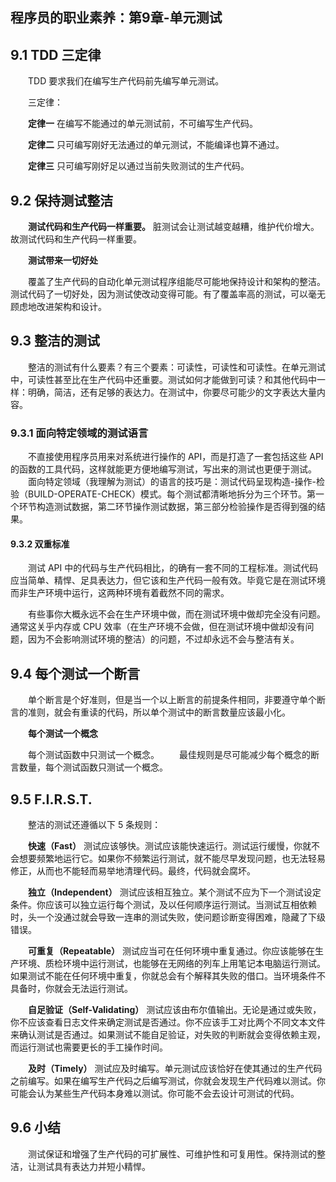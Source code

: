 ## 程序员的职业素养：第9章-单元测试
## 9.1 TDD 三定律

　　TDD 要求我们在编写生产代码前先编写单元测试。
  
　　三定律：
  
　　**定律一** 在编写不能通过的单元测试前，不可编写生产代码。
  
　　**定律二** 只可编写刚好无法通过的单元测试，不能编译也算不通过。
  
　　**定律三** 只可编写刚好足以通过当前失败测试的生产代码。

## 9.2 保持测试整洁

　　**测试代码和生产代码一样重要。** 
    脏测试会让测试越变越糟，维护代价增大。故测试代码和生产代码一样重要。
  
　　**测试带来一切好处**
  
　　覆盖了生产代码的自动化单元测试程序组能尽可能地保持设计和架构的整洁。测试代码了一切好处，因为测试使改动变得可能。有了覆盖率高的测试，可以毫无顾虑地改进架构和设计。

## 9.3 整洁的测试

　　整洁的测试有什么要素？有三个要素：可读性，可读性和可读性。在单元测试中，可读性甚至比在生产代码中还重要。测试如何才能做到可读？和其他代码中一样：明确，简洁，还有足够的表达力。在测试中，你要尽可能少的文字表达大量内容。

### 9.3.1 面向特定领域的测试语言

　　不直接使用程序员用来对系统进行操作的 API，而是打造了一套包括这些 API 的函数的工具代码，这样就能更方便地编写测试，写出来的测试也更便于测试。
　　面向特定领域（我理解为测试）的语言的技巧是：测试代码呈现构造-操作-检验（BUILD-OPERATE-CHECK）模式。每个测试都清晰地拆分为三个环节。第一个环节构造测试数据，第二环节操作测试数据，第三部分检验操作是否得到强的结果。

#### 9.3.2 双重标准

　　测试 API 中的代码与生产代码相比，的确有一套不同的工程标准。测试代码应当简单、精悍、足具表达力，但它该和生产代码一般有效。毕竟它是在测试环境而非生产环境中运行，这两种环境有着截然不同的需求。
  
　　有些事你大概永远不会在生产环境中做，而在测试环境中做却完全没有问题。通常这关乎内存或 CPU 效率（在生产环境不会做，但在测试环境中做却没有问题，因为不会影响测试环境的整洁）的问题，不过却永远不会与整洁有关。

## 9.4 每个测试一个断言

　　单个断言是个好准则，但是当一个以上断言的前提条件相同，非要遵守单个断言的准则，就会有重读的代码，所以单个测试中的断言数量应该最小化。
  
　　**每个测试一个概念**
  
　　每个测试函数中只测试一个概念。
　　最佳规则是尽可能减少每个概念的断言数量，每个测试函数只测试一个概念。

## 9.5 F.I.R.S.T.

　　整洁的测试还遵循以下 5 条规则：
  
　　**快速（Fast）** 测试应该够快。测试应该能快速运行。测试运行缓慢，你就不会想要频繁地运行它。如果你不频繁运行测试，就不能尽早发现问题，也无法轻易修正，从而也不能轻而易举地清理代码。最终，代码就会腐坏。
  
　　**独立（Independent）** 测试应该相互独立。某个测试不应为下一个测试设定条件。你应该可以独立运行每个测试，及以任何顺序运行测试。当测试互相依赖时，头一个没通过就会导致一连串的测试失败，使问题诊断变得困难，隐藏了下级错误。
  
　　**可重复（Repeatable）** 测试应当可在任何环境中重复通过。你应该能够在生产环境、质检环境中运行测试，也能够在无网络的列车上用笔记本电脑运行测试。如果测试不能在任何环境中重复，你就总会有个解释其失败的借口。当环境条件不具备时，你就会无法运行测试。
  
　　**自足验证（Self-Validating）** 测试应该由布尔值输出。无论是通过或失败，你不应该查看日志文件来确定测试是否通过。你不应该手工对比两个不同文本文件来确认测试是否通过。如果测试不能自足验证，对失败的判断就会变得依赖主观，而运行测试也需要更长的手工操作时间。
  
　　**及时（Timely）** 测试应及时编写。单元测试应该恰好在使其通过的生产代码之前编写。如果在编写生产代码之后编写测试，你就会发现生产代码难以测试。你可能会认为某些生产代码本身难以测试。你可能不会去设计可测试的代码。

## 9.6 小结

　　测试保证和增强了生产代码的可扩展性、可维护性和可复用性。保持测试的整洁，让测试具有表达力并短小精悍。
